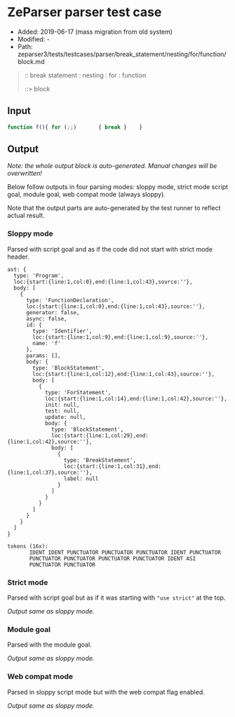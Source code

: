 # ZeParser parser test case

- Added: 2019-06-17 (mass migration from old system)
- Modified: -
- Path: zeparser3/tests/testcases/parser/break_statement/nesting/for/function/block.md

> :: break statement : nesting : for : function
>
> ::> block

## Input

`````js
function f(){ for (;;)       { break }    }
`````

## Output

_Note: the whole output block is auto-generated. Manual changes will be overwritten!_

Below follow outputs in four parsing modes: sloppy mode, strict mode script goal, module goal, web compat mode (always sloppy).

Note that the output parts are auto-generated by the test runner to reflect actual result.

### Sloppy mode

Parsed with script goal and as if the code did not start with strict mode header.

`````
ast: {
  type: 'Program',
  loc:{start:{line:1,col:0},end:{line:1,col:43},source:''},
  body: [
    {
      type: 'FunctionDeclaration',
      loc:{start:{line:1,col:0},end:{line:1,col:43},source:''},
      generator: false,
      async: false,
      id: {
        type: 'Identifier',
        loc:{start:{line:1,col:9},end:{line:1,col:9},source:''},
        name: 'f'
      },
      params: [],
      body: {
        type: 'BlockStatement',
        loc:{start:{line:1,col:12},end:{line:1,col:43},source:''},
        body: [
          {
            type: 'ForStatement',
            loc:{start:{line:1,col:14},end:{line:1,col:42},source:''},
            init: null,
            test: null,
            update: null,
            body: {
              type: 'BlockStatement',
              loc:{start:{line:1,col:29},end:{line:1,col:42},source:''},
              body: [
                {
                  type: 'BreakStatement',
                  loc:{start:{line:1,col:31},end:{line:1,col:37},source:''},
                  label: null
                }
              ]
            }
          }
        ]
      }
    }
  ]
}

tokens (16x):
       IDENT IDENT PUNCTUATOR PUNCTUATOR PUNCTUATOR IDENT PUNCTUATOR
       PUNCTUATOR PUNCTUATOR PUNCTUATOR PUNCTUATOR IDENT ASI
       PUNCTUATOR PUNCTUATOR
`````

### Strict mode

Parsed with script goal but as if it was starting with `"use strict"` at the top.

_Output same as sloppy mode._

### Module goal

Parsed with the module goal.

_Output same as sloppy mode._

### Web compat mode

Parsed in sloppy script mode but with the web compat flag enabled.

_Output same as sloppy mode._
